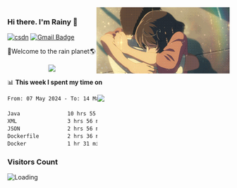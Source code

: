<img  align='right' height="150" src="https://github.com/LikeRainDay/LikeRainDay/blob/master/pic/img_rain_1.gif?raw=true">



### Hi there. I'm Rainy :lemon:

[![csdn](https://img.shields.io/badge/-csdn-c14438?style=flat-square&logo=c&logoColor=white)](https://blog.csdn.net/qq_15807167)
[![Gmail Badge](https://img.shields.io/badge/-gmail-c14438?style=flat-square&logo=Gmail&logoColor=white&link=mailto:houshuai0816@gmail.com)](mailto:houshuai0816@gmail.com)

🚀Welcome to the rain planet🌎

<center>
<img align='center'  src="https://source.unsplash.com/user/rainyhehe/likes">
</center>

📊 **This week I spent my time on**

<img align='right'   width="300" src="https://github-readme-stats.vercel.app/api?username=LikeRainDay&show_icons=true&title_color=fff&icon_color=79ff97&text_color=9f9f9f&bg_color=151515&count_private=true">

<!--START_SECTION:waka-->

```txt
From: 07 May 2024 - To: 14 May 2024

Java               10 hrs 55 mins  ██████████▓░░░░░░░░░░░░░░   42.00 %
XML                3 hrs 56 mins   ███▓░░░░░░░░░░░░░░░░░░░░░   15.15 %
JSON               2 hrs 56 mins   ██▓░░░░░░░░░░░░░░░░░░░░░░   11.30 %
Dockerfile         2 hrs 36 mins   ██▓░░░░░░░░░░░░░░░░░░░░░░   10.03 %
Docker             1 hr 31 mins    █▒░░░░░░░░░░░░░░░░░░░░░░░   05.83 %
```

<!--END_SECTION:waka-->

### Visitors Count
<img align="left" src = "https://profile-counter.glitch.me/LikeRainDay/count.svg" alt ="Loading">

